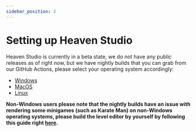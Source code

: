 ```yaml
---
sidebar_position: 2
---
```


# Setting up Heaven Studio

Heaven Studio is currently in a beta state, we do not have any public releases as of right now, but we have nightly builds that you can grab from our GitHub Actions, please select your operating system accordingly:

- [Windows](https://nightly.link/RHeavenStudio/HeavenStudio/workflows/windows/master/StandaloneWindows64-build.zip)
- [MacOS](https://nightly.link/RHeavenStudio/HeavenStudio/workflows/macos/master/StandaloneOSX-build.zip)
- [Linux](https://nightly.link/RHeavenStudio/HeavenStudio/workflows/linux/master/StandaloneLinux64-build.zip)

**Non-Windows users please note that the nightly builds have an issue with rendering some minigames (such as Karate Man) on non-Windows operating systems, please build the level editor by yourself by following this guide right [here](../docs-contributing/setup/introduction).**
